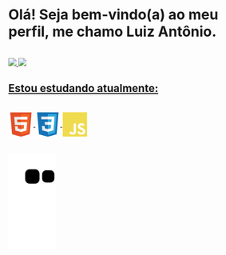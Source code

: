 # Olá! Seja bem-vindo(a) ao meu perfil, me chamo Luiz Antônio.
<br>
<div>
  <a href="https://github.com/Luiz-Antoni0">
  <img height="180em" src="https://github-readme-stats.vercel.app/api?username=Luiz-Antoni0&show_icons=true&theme=tokyonight&include_all_commits=true&count_private=true"/>
  <img height="130em" src="https://github-readme-stats.vercel.app/api/top-langs/?username=Luiz-Antoni0&layout=compact&langs_count=6&theme=tokyonight"/>
</div>

## Estou estudando atualmente:

<div style="display: inline_block"><br>
  <img align="center" alt="HTML" height="50" width="50" src="https://raw.githubusercontent.com/devicons/devicon/master/icons/html5/html5-original.svg ">
  <img align="center" alt="CSS" height="50" width="50" src="https://raw.githubusercontent.com/devicons/devicon/master/icons/css3/css3-original.svg ">
  <img align="center" alt="Js" height="50" width="50" src="https://raw.githubusercontent.com/devicons/devicon/master/icons/javascript/javascript-plain.svg ">
</div>
 
 <br>
 
  <!-- ### Pra conteúdo sobre programação me segue a gente nas redes abaixo!-->
 
<div>
 <!-- <a href="#" target="_blank"><img src="https://img.shields.io/badge/-Instagram-%23E4405F?style=for-the- badge&logo=instagram&logoColor=white" target="_blank"></a>
 <a href="#" target="_blank"><img src="https://img.shields.io/badge/Discord-7289DA?style=for-the-badge&logo= discord&logoColor=white" target="_blank"></a>
  <a href = "#"><img src="https://img.shields.io/badge/-Gmail-%23333?style=for-the-badge&logo=gmail&logoColor=white" alvo ="_blank"></a>
  <a href="#" target="_blank"><img src="https://img.shields.io/badge/-LinkedIn-%230077B5?style= for-the-badge&logo=linkedin&logoColor=white" target="_blank"></a> -->
 
  ![Animação de cobra](https://github.com/Luiz-Antoni0/Luiz-Antoni0/blob/output/github-contribution-grid-snake.svg)

</div>
